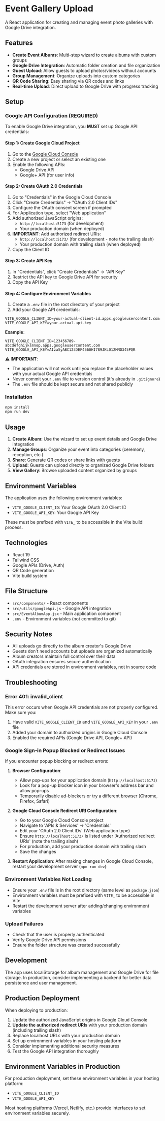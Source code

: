 # Event Gallery Upload

A React application for creating and managing event photo galleries with Google Drive integration.

## Features

- **Create Event Albums**: Multi-step wizard to create albums with custom groups
- **Google Drive Integration**: Automatic folder creation and file organization
- **Guest Upload**: Allow guests to upload photos/videos without accounts
- **Group Management**: Organize uploads into custom categories
- **QR Code Sharing**: Easy sharing via QR codes and links
- **Real-time Upload**: Direct upload to Google Drive with progress tracking

## Setup

### Google API Configuration (REQUIRED)

To enable Google Drive integration, you **MUST** set up Google API credentials:

#### Step 1: Create Google Cloud Project
1. Go to the [Google Cloud Console](https://console.cloud.google.com/)
2. Create a new project or select an existing one
3. Enable the following APIs:
   - Google Drive API
   - Google+ API (for user info)

#### Step 2: Create OAuth 2.0 Credentials
1. Go to "Credentials" in the Google Cloud Console
2. Click "Create Credentials" → "OAuth 2.0 Client IDs"
3. Configure the OAuth consent screen if prompted
4. For Application type, select "Web application"
5. Add authorized JavaScript origins:
   - `http://localhost:5173` (for development)
   - Your production domain (when deployed)
6. **IMPORTANT**: Add authorized redirect URIs:
   - `http://localhost:5173/` (for development - note the trailing slash)
   - Your production domain with trailing slash (when deployed)
7. Copy the Client ID

#### Step 3: Create API Key
1. In "Credentials", click "Create Credentials" → "API Key"
2. Restrict the API key to Google Drive API for security
3. Copy the API Key

#### Step 4: Configure Environment Variables
1. Create a `.env` file in the root directory of your project
2. Add your Google API credentials:

```env
VITE_GOOGLE_CLIENT_ID=your-actual-client-id.apps.googleusercontent.com
VITE_GOOGLE_API_KEY=your-actual-api-key
```

**Example:**
```env
VITE_GOOGLE_CLIENT_ID=123456789-abcdefghijklmnop.apps.googleusercontent.com
VITE_GOOGLE_API_KEY=AIzaSyABC123DEF456GHI789JKL012MNO345PQR
```

**⚠️ IMPORTANT**: 
- The application will not work until you replace the placeholder values with your actual Google API credentials
- Never commit your `.env` file to version control (it's already in `.gitignore`)
- The `.env` file should be kept secure and not shared publicly

### Installation

```bash
npm install
npm run dev
```

## Usage

1. **Create Album**: Use the wizard to set up event details and Google Drive integration
2. **Manage Groups**: Organize your event into categories (ceremony, reception, etc.)
3. **Share**: Generate QR codes or share links with guests
4. **Upload**: Guests can upload directly to organized Google Drive folders
5. **View Gallery**: Browse uploaded content organized by groups

## Environment Variables

The application uses the following environment variables:

- `VITE_GOOGLE_CLIENT_ID`: Your Google OAuth 2.0 Client ID
- `VITE_GOOGLE_API_KEY`: Your Google API Key

These must be prefixed with `VITE_` to be accessible in the Vite build process.

## Technologies

- React 19
- Tailwind CSS
- Google APIs (Drive, Auth)
- QR Code generation
- Vite build system

## File Structure

- `src/components/` - React components
- `src/utils/googleApi.js` - Google API integration
- `src/EventAlbumApp.jsx` - Main application component
- `.env` - Environment variables (not committed to git)

## Security Notes

- All uploads go directly to the album creator's Google Drive
- Guests don't need accounts but uploads are organized automatically
- Album creators maintain full control over their data
- OAuth integration ensures secure authentication
- API credentials are stored in environment variables, not in source code

## Troubleshooting

### Error 401: invalid_client
This error occurs when Google API credentials are not properly configured. Make sure you:
1. Have valid `VITE_GOOGLE_CLIENT_ID` and `VITE_GOOGLE_API_KEY` in your `.env` file
2. Added your domain to authorized origins in Google Cloud Console
3. Enabled the required APIs (Google Drive API, Google+ API)

### Google Sign-in Popup Blocked or Redirect Issues
If you encounter popup blocking or redirect errors:

1. **Browser Configuration**: 
   - Allow pop-ups for your application domain (`http://localhost:5173`)
   - Look for a pop-up blocker icon in your browser's address bar and allow pop-ups
   - Temporarily disable ad-blockers or try a different browser (Chrome, Firefox, Safari)

2. **Google Cloud Console Redirect URI Configuration**:
   - Go to your Google Cloud Console project
   - Navigate to 'APIs & Services' → 'Credentials'
   - Edit your 'OAuth 2.0 Client IDs' (Web application type)
   - Ensure `http://localhost:5173/` is listed under 'Authorized redirect URIs' (note the trailing slash)
   - For production, add your production domain with trailing slash
   - Save the changes

3. **Restart Application**: After making changes in Google Cloud Console, restart your development server (`npm run dev`)

### Environment Variables Not Loading
- Ensure your `.env` file is in the root directory (same level as `package.json`)
- Environment variables must be prefixed with `VITE_` to be accessible in Vite
- Restart the development server after adding/changing environment variables

### Upload Failures
- Check that the user is properly authenticated
- Verify Google Drive API permissions
- Ensure the folder structure was created successfully

## Development

The app uses localStorage for album management and Google Drive for file storage. In production, consider implementing a backend for better data persistence and user management.

## Production Deployment

When deploying to production:
1. Update the authorized JavaScript origins in Google Cloud Console
2. **Update the authorized redirect URIs** with your production domain (including trailing slash)
3. Replace localhost URLs with your production domain
4. Set up environment variables in your hosting platform
5. Consider implementing additional security measures
6. Test the Google API integration thoroughly

## Environment Variables in Production

For production deployment, set these environment variables in your hosting platform:
- `VITE_GOOGLE_CLIENT_ID`
- `VITE_GOOGLE_API_KEY`

Most hosting platforms (Vercel, Netlify, etc.) provide interfaces to set environment variables securely.